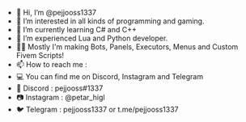 - 👋 Hi, I’m @pejjooss1337
- 👀 I’m interested in all kinds of programming and gaming.
- 🌱 I’m currently learning C# and C++
- 💞️ I’m experienced Lua and Python developer. 
- 👨‍💻 Mostly I'm making Bots, Panels, Executors, Menus and Custom Fivem Scripts! 
- 📫 How to reach me :
- 💻 You can find me on Discord, Instagram and Telegram 
- 🔔 Discord : pejjooss#1337
- 📷 Instagram : @petar_higl 
- 🐦 Telegram : pejjooss1337 or t.me/pejjooss1337

<!---
pejjooss1337/pejjooss1337 is a ✨ special ✨ repository because its `README.md` (this file) appears on your GitHub profile.
You can click the Preview link to take a look at your changes.
--->
